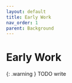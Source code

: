 ```yaml
---
layout: default
title: Early Work
nav_order: 1
parent: Background
---
```


# Early Work

{: .warning }
TODO write
